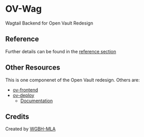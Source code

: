# OV-Wag

Wagtail Backend for Open Vault Redesign

## Reference

Further details can be found in the [reference section](reference/index.html)

## Other Resources

This is one componenet of the Open Vault redesign. Others are:

- [ov-frontend](https://github.com/WGBH-MLA/ov-frontend)
- [ov-deploy](https://github.com/WGBH-MLA/ov-deploy)
    - [Documentation](https://wgbh-mla.github.io/ov-deploy/)

## Credits

Created by [WGBH-MLA](https://github.com/WGBH-MLA/)
